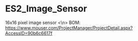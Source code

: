 # ES2_Image_Sensor
16x16 pixel image sensor <\n>
BOM: https://www.mouser.com/ProjectManager/ProjectDetail.aspx?AccessID=90b6c6617f
